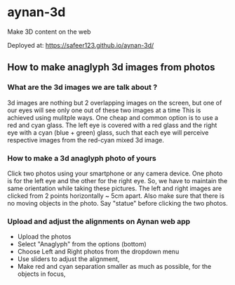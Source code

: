 # aynan-3d
Make 3D content on the web

Deployed at: https://safeer123.github.io/aynan-3d/


## How to make anaglyph 3d images from photos

### What are the 3d images we are talk about ?
3d images are nothing but 2 overlapping images on the screen, but one of our eyes will see only one out of these two images at a time
This is achieved using mulitple ways. One cheap and common option is to use a red and cyan glass. The left eye is covered with a red glass and the right eye with a cyan (blue + green) glass, such that each eye will perceive respective images from the red-cyan mixed 3d image.


### How to make a 3d anaglyph photo of yours
Click two photos using your smartphone or any camera device. One photo is for the left eye and the other for the right eye.
So, we have to maintain the same orientation while taking these pictures. The left and right images are clicked from 2 points horizontally ~ 5cm apart.
Also make sure that there is no moving objects in the photo. Say "statue" before clicking the two photos.

### Upload and adjust the alignments on Aynan web app
- Upload the photos
- Select "Anaglyph" from the options (bottom)
- Choose Left and Right photos from the dropdown menu
- Use sliders to adjust the alignment, 
- Make red and cyan separation smaller as much as possible, for the objects in focus,
